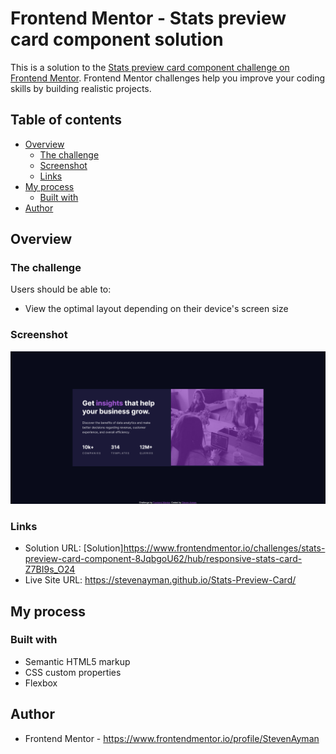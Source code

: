 # Frontend Mentor - Stats preview card component solution

This is a solution to the [Stats preview card component challenge on Frontend Mentor](https://www.frontendmentor.io/challenges/stats-preview-card-component-8JqbgoU62). Frontend Mentor challenges help you improve your coding skills by building realistic projects. 

## Table of contents

- [Overview](#overview)
  - [The challenge](#the-challenge)
  - [Screenshot](#screenshot)
  - [Links](#links)
- [My process](#my-process)
  - [Built with](#built-with)
- [Author](#author)


## Overview

### The challenge

Users should be able to:

- View the optimal layout depending on their device's screen size

### Screenshot

![](./design/desktop-design.png)


### Links

- Solution URL: [Solution]https://www.frontendmentor.io/challenges/stats-preview-card-component-8JqbgoU62/hub/responsive-stats-card-Z7BI9s_O24
- Live Site URL: https://stevenayman.github.io/Stats-Preview-Card/

## My process

### Built with

- Semantic HTML5 markup
- CSS custom properties
- Flexbox


## Author

- Frontend Mentor - https://www.frontendmentor.io/profile/StevenAyman

